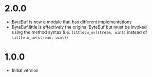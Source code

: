 # 2.0.0

* ByteBuf is now a module that has different implementations
* ByteBuf.little is effectively the original ByteBuf but must be invoked using the method syntax (i.e. `little:w_uv(stream, uint)` instead of `little.w_uv(stream, uint)`)

# 1.0.0

* Initial version
